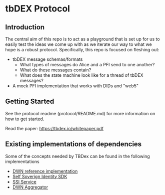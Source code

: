 # tbDEX Protocol

## Introduction

The central aim of this repo is to act as a playground that is set up for us to easily test the ideas we come up with as we iterate our way to what we hope is a robust protocol. Specifically, this repo is focused on fleshing out:
  - tbDEX message schemas/formats
    - What types of messages do Alice and a PFI send to one another?
    - What do these messages contain?
    - What does the state machine look like for a thread of tbDEX messages?
  - A mock PFI implementation that works with DIDs and "web5"


## Getting Started

See the protocol readme (protocol/README.md) for more information on how to get started.

Read the paper: https://tbdex.io/whitepaper.pdf

## Existing implementations of dependencies

Some of the concepts needed by TBDex can be found in the following implementations

* [DWN reference implementation](https://github.com/TBD54566975/dwn-sdk-js)
* [Self Soverign Identity SDK](https://github.com/TBD54566975/ssi-sdk)
* [SSI Service](https://github.com/TBD54566975/ssi-service)
* [DWN Aggregator](https://github.com/TBD54566975/dwn-aggregator)
